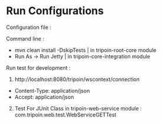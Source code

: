 # Run Configurations

Configuration file :

Command line :
- mvn clean install -DskipTests | in tripoin-root-core module
- Run As -> Run Jetty | in tripoin-core-integration module

Run test for development : 
1. http://localhost:8080/tripoin/wscontext/connection<br>
  - Content-Type: application/json
  - Accept: application/json
2. Test For JUnit Class in tripoin-web-service module :<br>
  com.tripoin.web.test.WebServiceGETTest